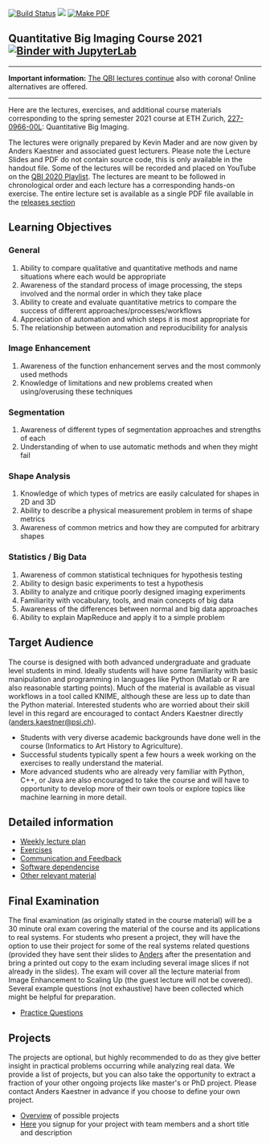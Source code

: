 [![Build Status](https://travis-ci.org/ImagingLectures/Quantitative-Big-Imaging-2021.svg?branch=master)](https://travis-ci.org/ImagingLectures/Quantitative-Big-Imaging-2021)
![](https://github.com/imaginglectures/Quantitative-Big-Imaging-2021/workflows/build_notebooks/badge.svg)
[![Make PDF](https://github.com/imaginglectures/Quantitative-Big-Imaging-2020/workflows/make_pdfs/badge.svg)](https://github.com/imaginglectures/Quantitative-Big-Imaging-2021/releases)
## Quantitative Big Imaging Course 2021 [![Binder with JupyterLab](https://img.shields.io/badge/launch-jupyterlab-red.svg)](http://mybinder.org/v2/gh/imaginglectures/quantitative-big-imaging-2021/master?urlpath=lab)

---

__Important information:__ 
[The QBI lectures continue](Pages/coronainfo.md) also with corona! Online alternatives are offered.

--- 

Here are the lectures, exercises, and additional course materials corresponding to the spring semester 2021 course at ETH Zurich, [227-0966-00L](http://www.vvz.ethz.ch/Vorlesungsverzeichnis/lerneinheit.view?lerneinheitId=136177&semkez=2021S&lang=en): Quantitative Big Imaging.

The lectures were orignally prepared by Kevin Mader and are now given by Anders Kaestner and associated guest lecturers. Please note the Lecture Slides and PDF do not contain source code, this is only available in the handout file. Some of the lectures will be recorded and placed on YouTube on the [QBI 2020 Playlist](https://www.youtube.com/playlist?list=PLcDfeQH_rVdbu7VooFvWA6F9gctY-UUwN). The lectures are meant to be followed in chronological order and each lecture has a corresponding hands-on exercise. The entire lecture set is available as a single PDF file available in the [releases section](https://github.com/imaginglectures/Quantitative-Big-Imaging-2020/releases)

## Learning Objectives

### General
1. Ability to compare qualitative and quantitative methods and name situations where each would be appropriate
1. Awareness of the standard process of image processing, the steps involved and the normal order in which they take place
1. Ability to create and evaluate quantitative metrics to compare the success of different approaches/processes/workflows
1. Appreciation of automation and which steps it is most appropriate for
1. The relationship between automation and reproducibility for analysis

### Image Enhancement
1. Awareness of the function enhancement serves and the most commonly used methods
1. Knowledge of limitations and new problems created when using/overusing these techniques

### Segmentation
1. Awareness of different types of segmentation approaches and strengths of each
1. Understanding of when to use automatic methods and when they might fail

### Shape Analysis
1. Knowledge of which types of metrics are easily calculated for shapes in 2D and 3D
1. Ability to describe a physical measurement problem in terms of shape metrics
1. Awareness of common metrics and how they are computed for arbitrary shapes

### Statistics / Big Data

1. Awareness of common statistical techniques for hypothesis testing
1. Ability to design basic experiments to test a hypothesis
1. Ability to analyze and critique poorly designed imaging experiments
1. Familiarity with vocabulary, tools, and main concepts of big data
1. Awareness of the differences between normal and big data approaches
1. Ability to explain MapReduce and apply it to a simple problem

## Target Audience

The course is designed with both advanced undergraduate and graduate level students in mind. Ideally students will have some familiarity with basic manipulation and programming in languages like Python (Matlab or R are also reasonable starting points). Much of the material is available as visual workflows in a tool called KNIME, although these are less up to date than the Python material. Interested students who are worried about their skill level in this regard are encouraged to contact Anders Kaestner directly (anders.kaestner@psi.ch).

- Students with very diverse academic backgrounds have done well in the course (Informatics to Art History to Agriculture).
- Successful students typically spent a few hours a week working on the exercises to really understand the material.
- More advanced students who are already very familiar with Python, C++, or Java are also encouraged to take the course and will have to opportunity to develop more of their own tools or explore topics like machine learning in more detail.

## Detailed information
- [Weekly lecture plan](Pages/weeklyplan.md)
- [Exercises](Pages/exercises.md)
- [Communication and Feedback](Pages/communication.md)
- [Software dependencise](Pages/dependencies.md)
- [Other relevant material](Pages/othermaterial.md)

## Final Examination

The final examination (as originally stated in the course material) will be a 30 minute oral exam covering the material of the course and its applications to real systems. For students who present a project, they will have the option to use their project for some of the real systems related questions (provided they have sent their slides to [Anders](mailto:anders.kaestner@psi.ch) after the presentation and bring a printed out copy to the exam including several image slices if not already in the slides).  The exam will cover all the lecture material from Image Enhancement to Scaling Up (the guest lecture will not be covered). Several example questions (not exhaustive) have been collected which might be helpful for preparation.
- [Practice Questions](https://rawgithub.com/kmader/Quantitative-Big-Imaging-Course/master/PracticeExam/exam.html)


## Projects
The projects are optional, but highly recommended to do as they give better insight in practical problems occurring while analyzing real data. We provide a list of projects, but you can also take the opportunity to extract a fraction of your other ongoing projects like master's or PhD project. Please contact Anders Kaestner in advance if you choose to define your own project.
- [Overview](Projects/Overview.md) of possible projects
- [Here](https://docs.google.com/spreadsheets/d/1n7I2mzSC06tXu3g7NoeoL3LKtA3oFEOGRBHIHXHeGNs/edit?usp=sharing) you signup for your project with team members and a short title and description

